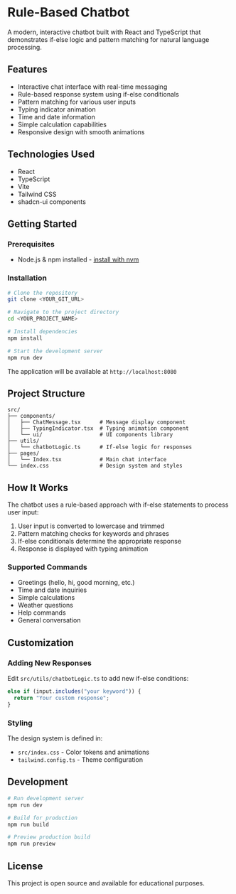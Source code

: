 # Rule-Based Chatbot

A modern, interactive chatbot built with React and TypeScript that demonstrates if-else logic and pattern matching for natural language processing.

## Features

- Interactive chat interface with real-time messaging
- Rule-based response system using if-else conditionals
- Pattern matching for various user inputs
- Typing indicator animation
- Time and date information
- Simple calculation capabilities
- Responsive design with smooth animations

## Technologies Used

- React
- TypeScript
- Vite
- Tailwind CSS
- shadcn-ui components

## Getting Started

### Prerequisites

- Node.js & npm installed - [install with nvm](https://github.com/nvm-sh/nvm#installing-and-updating)

### Installation

```sh
# Clone the repository
git clone <YOUR_GIT_URL>

# Navigate to the project directory
cd <YOUR_PROJECT_NAME>

# Install dependencies
npm install

# Start the development server
npm run dev
```

The application will be available at `http://localhost:8080`

## Project Structure

```
src/
├── components/
│   ├── ChatMessage.tsx      # Message display component
│   ├── TypingIndicator.tsx  # Typing animation component
│   └── ui/                  # UI components library
├── utils/
│   └── chatbotLogic.ts      # If-else logic for responses
├── pages/
│   └── Index.tsx            # Main chat interface
└── index.css                # Design system and styles
```

## How It Works

The chatbot uses a rule-based approach with if-else statements to process user input:

1. User input is converted to lowercase and trimmed
2. Pattern matching checks for keywords and phrases
3. If-else conditionals determine the appropriate response
4. Response is displayed with typing animation

### Supported Commands

- Greetings (hello, hi, good morning, etc.)
- Time and date inquiries
- Simple calculations
- Weather questions
- Help commands
- General conversation

## Customization

### Adding New Responses

Edit `src/utils/chatbotLogic.ts` to add new if-else conditions:

```typescript
else if (input.includes("your keyword")) {
  return "Your custom response";
}
```

### Styling

The design system is defined in:
- `src/index.css` - Color tokens and animations
- `tailwind.config.ts` - Theme configuration

## Development

```sh
# Run development server
npm run dev

# Build for production
npm run build

# Preview production build
npm run preview
```

## License

This project is open source and available for educational purposes.
